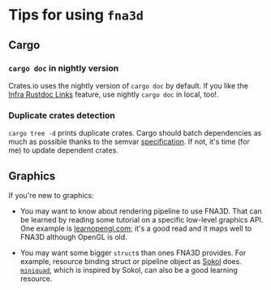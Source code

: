 # Tips for using `fna3d`

## Cargo

### `cargo doc` in nightly version

Crates.io uses the nightly version of `cargo doc` by default. If you like the [Infra Rustdoc Links](https://rust-lang.github.io/rfcs/1946-intra-rustdoc-links.html) feature, use nightly `cargo doc` in local, too!.

### Duplicate crates detection

`cargo tree -d` prints duplicate crates. Cargo should batch dependencies as much as possible thanks to the semvar [specification](https://doc.rust-lang.org/cargo/reference/specifying-dependencies.html). If not, it's time (for me) to update dependent crates.

## Graphics

If you're new to graphics:

* You may want to know about rendering pipeline to use FNA3D. That can be learned by reading some tutorial on a specific low-level graphics API. One example is [learnopengl.com](https://docs.rs/bindgen/0.55.1/bindgen/struct.Builder.html#method.rustified_enum); it's a good read and it maps well to FNA3D although OpenGL is old.

* You may want some bigger `struct`s than ones FNA3D provides. For example, resource binding struct or pipeline object as [Sokol](https://github.com/floooh/sokol/blob/master/sokol_gfx.h) does. [`miniquad`](https://docs.rs/miniquad/), which is inspired by Sokol, can also be a good learning resource.
